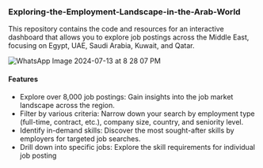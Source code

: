 ### Exploring-the-Employment-Landscape-in-the-Arab-World

This repository contains the code and resources for an interactive dashboard that allows you to explore job postings across the Middle East, focusing on Egypt, UAE, Saudi Arabia, Kuwait, and Qatar.


![WhatsApp Image 2024-07-13 at 8 28 07 PM](https://github.com/user-attachments/assets/316e3d0d-2cca-4af4-94c6-19bc09b8f3c2)

#### Features
* Explore over 8,000 job postings: Gain insights into the job market landscape across the region.
* Filter by various criteria: Narrow down your search by employment type (full-time, contract, etc.), company size, country, and seniority level.
* Identify in-demand skills: Discover the most sought-after skills by employers for targeted job searches.
* Drill down into specific jobs: Explore the skill requirements for individual job posting
